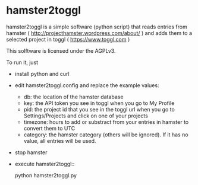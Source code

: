 hamster2toggl
=============

hamster2toggl is a simple software (python script) that reads entries from
hamster ( http://projecthamster.wordpress.com/about/ ) and adds them to a
selected project in toggl ( https://www.toggl.com )

This solftware is licensed under the AGPLv3.

To run it, just

- install python and curl

- edit hamster2toggl.config and replace the example values:

    - db: the location of the hamster database
    - key: the API token you see in toggl when you go to My Profile
    - pid: the project id that you see in the toggl url when you go to
      Settings/Projects and click on one of your projects
    - timezone: hours to add or substract from your entries in hamster
      to convert them to UTC
    - category: the hamster category (others will be ignored). If it has no
      value, all entries will be used.

- stop hamster

- execute hamster2toggl::

    python hamster2toggl.py
